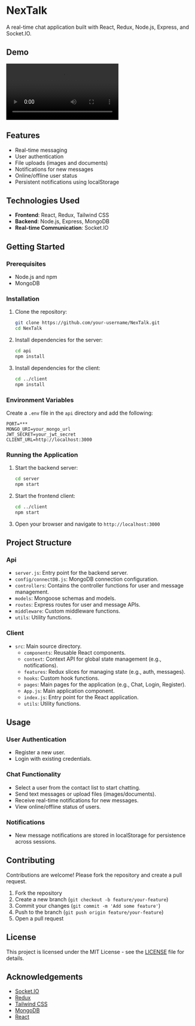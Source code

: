 # NexTalk

A real-time chat application built with React, Redux, Node.js, Express, and Socket.IO.

## Demo
![Chat](https://github.com/lewisthagichu/NexTalk/blob/main/client/public/homeVideo.mp4)

## Features

- Real-time messaging
- User authentication
- File uploads (images and documents)
- Notifications for new messages
- Online/offline user status
- Persistent notifications using localStorage

## Technologies Used

- **Frontend**: React, Redux, Tailwind CSS
- **Backend**: Node.js, Express, MongoDB
- **Real-time Communication**: Socket.IO

## Getting Started

### Prerequisites

- Node.js and npm
- MongoDB

### Installation

1. Clone the repository:
    ```sh
    git clone https://github.com/your-username/NexTalk.git
    cd NexTalk
    ```

2. Install dependencies for the server:
    ```sh
    cd api
    npm install
    ```

3. Install dependencies for the client:
    ```sh
    cd ../client
    npm install
    ```

### Environment Variables

Create a `.env` file in the `api` directory and add the following:

```env
PORT=***
MONGO_URI=your_mongo_url
JWT_SECRET=your_jwt_secret
CLIENT_URL=http://localhost:3000
```

### Running the Application

1. Start the backend server:
    ```sh
    cd server
    npm start
    ```

2. Start the frontend client:
    ```sh
    cd ../client
    npm start
    ```

3. Open your browser and navigate to `http://localhost:3000`

## Project Structure

### Api

- `server.js`: Entry point for the backend server.
- `config/connectDB.js`: MongoDB connection configuration.
- `controllers`: Contains the controller functions for user and message management.
- `models`: Mongoose schemas and models.
- `routes`: Express routes for user and message APIs.
- `middleware`: Custom middleware functions.
- `utils`: Utility functions.

### Client

- `src`: Main source directory.
  - `components`: Reusable React components.
  - `context`: Context API for global state management (e.g., notifications).
  - `features`: Redux slices for managing state (e.g., auth, messages).
  - `hooks`: Custom hook functions.
  - `pages`: Main pages for the application (e.g., Chat, Login, Register).
  - `App.js`: Main application component.
  - `index.js`: Entry point for the React application.
  - `utils`: Utility functions.

## Usage

### User Authentication

- Register a new user.
- Login with existing credentials.

### Chat Functionality

- Select a user from the contact list to start chatting.
- Send text messages or upload files (images/documents).
- Receive real-time notifications for new messages.
- View online/offline status of users.

### Notifications

- New message notifications are stored in localStorage for persistence across sessions.

## Contributing

Contributions are welcome! Please fork the repository and create a pull request.

1. Fork the repository
2. Create a new branch (`git checkout -b feature/your-feature`)
3. Commit your changes (`git commit -m 'Add some feature'`)
4. Push to the branch (`git push origin feature/your-feature`)
5. Open a pull request

## License

This project is licensed under the MIT License - see the [LICENSE](LICENSE) file for details.

## Acknowledgements

- [Socket.IO](https://socket.io/)
- [Redux](https://redux.js.org/)
- [Tailwind CSS](https://tailwindcss.com/)
- [MongoDB](https://www.mongodb.com/)
- [React](https://reactjs.org/)

